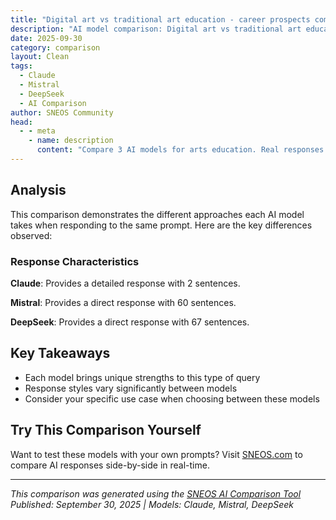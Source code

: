 ```yaml
---
title: "Digital art vs traditional art education - career prospects comparison"
description: "AI model comparison: Digital art vs traditional art education - career prospects comparison..."
date: 2025-09-30
category: comparison
layout: Clean
tags:
  - Claude
  - Mistral
  - DeepSeek
  - AI Comparison
author: SNEOS Community
head:
  - - meta
    - name: description
      content: "Compare 3 AI models for arts education. Real responses from Claude, Mistral, DeepSeek with detailed analysis."
---
```


<ChatComparison
  title="Digital art vs traditional art education - career prospects comparison"
  prompt="Digital art vs traditional art education - career prospects comparison"
  :responses='{
    "Claude": "Here\u0027s a comprehensive comparison of career prospects between digital and traditional art education:\n\n## **Digital Art Education**\n\n### **Career Opportunities:**\n- **Video game industry** (concept art, 3D modeling, animation)\n- **Film/TV/Streaming** (VFX, motion graphics, digital compositing)\n- **Web design and UX/UI**\n- **Marketing and advertising** (social media content, digital campaigns)\n- **Mobile app development**\n- **NFT and crypto art markets**\n- **Virtual/Augmented reality development**\n- **E-learning and educational content**\n\n### **Advantages:**\n- Higher demand in current job market\n- Remote work opportunities\n- Faster iteration and revision capabilities\n- Lower ongoing material costs\n- Integration with emerging technologies\n- Scalable income potential through digital platforms\n\n## **Traditional Art Education**\n\n### **Career Opportunities:**\n- **Fine arts** (galleries, exhibitions, art sales)\n- **Illustration** (books, magazines, commissioned work)\n- **Art therapy and education**\n- **Museum and gallery work**\n- **Art restoration and conservation**\n- **Crafts and handmade goods markets**\n- **Wedding and event services**\n- **Architectural and interior design consulting**\n\n### **Advantages:**\n- Tangible, unique pieces with inherent value\n- Strong foundation in fundamental art principles\n- Therapeutic and meditative practice benefits\n- Local community connections\n- Luxury market appeal\n- Historical prestige and recognition\n\n## **Market Reality Check**\n\n### **Income Potential:**\n- **Digital**: Generally higher average salaries, especially in tech\n- **Traditional**: More variable, often requires multiple revenue streams\n\n### **Job Security:**\n- **Digital**: Higher demand but rapidly evolving skill requirements\n- **Traditional**: Smaller market but consistent niche demand\n\n### **Hybrid Approach Benefits:**\nMany successful artists combine both, using:\n- Traditional skills for strong fundamentals\n- Digital tools for efficiency and market reach\n- Cross-pollination of techniques\n\n**Recommendation**: Consider your personal interests, but recognize that digital literacy is increasingly essential across all art fields. The strongest career prospects often come from blending both approaches.",
    "Mistral": "Digital art and traditional art education each have their own strengths and offer different career prospects. Here\u0027s a comparison to help you understand the career landscapes for both:\n\n### Digital Art Education\n\n**Career Prospects:**\n1. **Graphic Designer:**\n   - **Roles:** Creating visual content for websites, advertisements, and branding.\n   - **Industries:** Advertising, marketing, web design, and publishing.\n\n2. **Animator:**\n   - **Roles:** Developing animated content for films, TV shows, video games, and commercials.\n   - **Industries:** Film, television, gaming, and advertising.\n\n3. **UI/UX Designer:**\n   - **Roles:** Designing user interfaces and user experiences for digital products.\n   - **Industries:** Software development, web design, and mobile app development.\n\n4. **Digital Illustrator:**\n   - **Roles:** Creating digital illustrations for books, magazines, and online platforms.\n   - **Industries:** Publishing, advertising, and entertainment.\n\n5. **Game Artist:**\n   - **Roles:** Designing characters, environments, and other visual elements for video games.\n   - **Industries:** Gaming and interactive media.\n\n6. **Motion Graphics Designer:**\n   - **Roles:** Creating animated graphic designs for video content.\n   - **Industries:** Film, television, and advertising.\n\n7. **3D Artist:**\n   - **Roles:** Creating 3D models and animations for various applications.\n   - **Industries:** Film, gaming, architecture, and product design.\n\n**Advantages:**\n- **Versatility:** Digital art skills are highly versatile and can be applied across multiple industries.\n- **Technology:** Proficiency in digital tools and software can open up more job opportunities.\n- **Remote Work:** Many digital art roles can be done remotely, offering flexibility.\n\n### Traditional Art Education\n\n**Career Prospects:**\n1. **Fine Artist:**\n   - **Roles:** Creating original artwork for galleries, exhibitions, and private collections.\n   - **Industries:** Art galleries, museums, and private commissions.\n\n2. **Illustrator:**\n   - **Roles:** Creating illustrations for books, magazines, and other print media.\n   - **Industries:** Publishing, advertising, and education.\n\n3. **Art Teacher:**\n   - **Roles:** Teaching art in schools, colleges, and private studios.\n   - **Industries:** Education and private tutoring.\n\n4. **Art Therapist:**\n   - **Roles:** Using art as a therapeutic tool to help individuals with emotional and psychological issues.\n   - **Industries:** Healthcare, mental health, and social services.\n\n5. **Art Restorer:**\n   - **Roles:** Restoring and conserving historical and cultural artifacts.\n   - **Industries:** Museums, galleries, and cultural institutions.\n\n6. **Art Director:**\n   - **Roles:** Overseeing the visual style and imagery in magazines, newspapers, product packaging, and movie and television productions.\n   - **Industries:** Advertising, publishing, and entertainment.\n\n**Advantages:**\n- **Creative Freedom:** Traditional artists often have more creative freedom and can explore a wide range of mediums.\n- **Tangible Work:** The physical nature of traditional art can be more satisfying for some artists.\n- **Cultural Impact:** Traditional art often has a significant cultural and historical impact.\n\n### Comparison\n\n**Market Demand:**\n- **Digital Art:** High demand due to the growth of digital media, gaming, and online content.\n- **Traditional Art:** More niche but still valued in cultural and educational settings.\n\n**Skill Requirements:**\n- **Digital Art:** Requires proficiency in software like Adobe Creative Suite, Blender, and other digital tools.\n- **Traditional Art:** Requires mastery of various mediums like painting, sculpting, and drawing.\n\n**Earning Potential:**\n- **Digital Art:** Can be lucrative, especially in high-demand fields like gaming and animation.\n- **Traditional Art:** Earning potential can vary widely, with some artists achieving significant success and others struggling to make a living.\n\n**Career Path:**\n- **Digital Art:** Often involves working in teams and collaborating with other professionals.\n- **Traditional Art:** Can be more solitary, with artists working independently or in small studios.\n\n**Future Outlook:**\n- **Digital Art:** Likely to continue growing as technology advances and digital media becomes more prevalent.\n- **Traditional Art:** Will remain relevant but may face challenges in a digital-first world.\n\n### Conclusion\n\nBoth digital and traditional art education offer unique career prospects. Digital art is well-suited for those interested in technology and versatile, high-demand roles. Traditional art is ideal for those who value creative freedom and the tangible aspects of art creation. The choice between the two should be based on personal interests, skills, and career goals.",
    "DeepSeek": "Of course. This is a fantastic and highly relevant question for aspiring artists. The choice between digital and traditional art education isn\u0027t just about preference; it has significant implications for career paths, workflow, and the industry landscape.\n\nLet\u0027s break down the comparison between digital and traditional art education in terms of career prospects.\n\n### The Core Philosophical Difference\n\n*   **Traditional Art Education:** Focuses on **fundamentals**. You learn to see light, form, color, composition, and anatomy by manipulating physical materials. The emphasis is on the \u0022why\u0022 and the \u0022how\u0022 of art, building a deep, transferable understanding. It\u0027s learning the rules of the language of art.\n*   **Digital Art Education:** Focuses on **application and workflow**. While it also teaches fundamentals, it does so through the lens of software (like Photoshop, Procreate, Blender, ZBrush) and hardware (graphics tablets, Cintiqs). It\u0027s about learning to use modern tools to create art efficiently and for specific commercial purposes.\n\n---\n\n### Career Prospects: A Side-by-Side Comparison\n\n| Aspect | Digital Art Education | Traditional Art Education |\n| :--- | :--- | :--- |\n| **Primary Career Paths** | **High demand in tech \u0026 entertainment.** \u003Cbr\u003E\u2022 Concept Artist (characters, environments)\u003Cbr\u003E\u2022 Illustrator (book, editorial, commercial)\u003Cbr\u003E\u2022 Graphic Designer / UI/UX Designer\u003Cbr\u003E\u2022 2D/3D Animator\u003Cbr\u003E\u2022 VFX \u0026 Motion Graphics Artist\u003Cbr\u003E\u2022 Comic/Manga Artist (Webtoons)\u003Cbr\u003E\u2022 Game Artist (mobile, indie, AAA) | **Diverse, often in established or niche fields.** \u003Cbr\u003E\u2022 Fine Artist (gallery representation)\u003Cbr\u003E\u2022 Illustrator (children\u0027s books, publishing)\u003Cbr\u003E\u2022 Art Teacher / Professor\u003Cbr\u003E\u2022 Museum/Gallery Curator\u003Cbr\u003E\u2022 Art Restorer / Conservator\u003Cbr\u003E\u2022 Tattoo Artist\u003Cbr\u003E\u2022 Muralist / Public Artist |\n| **Industry \u0026 Job Market** | **Fast-growing, global, and project-based.** Heavily tied to the booming tech, gaming, and animation industries. High volume of freelance and remote work opportunities. | **More traditional, localized, and often institution-based.** Can be more competitive for high-profile gallery spots or academic positions. Often relies on grants, commissions, and private sales. |\n| **Income \u0026 Stability** | **Potentially high, but variable.** Salaried positions in studios offer stability. Top freelancers can earn very well, but income can be inconsistent, especially early on. | **Often highly variable.** Can range from \u0022starving artist\u0022 to highly lucrative for a small, established elite. Income often comes from a \u0022portfolio career\u0022 (teaching \u002B selling work \u002B commissions). |\n| **Skill Transferability** | **Extremely high within the digital realm.** Skills in Photoshop easily transfer to other 2D software. A strong understanding of 3D is a huge asset. The core digital skills are the currency of the modern creative industry. | **The foundational skills are 100% transferable.** A master of oil painting will have an excellent understanding of color and light that can be applied to *any* visual medium, including digital. The *mindset* of problem-solving with physical materials is invaluable. |\n| **Barriers to Entry** | **Lower initial barrier, higher skill ceiling.** You need a computer/tablet and software (which can be expensive, but has affordable options). The competition is fierce, and standing out requires exceptional skill and a strong online portfolio. | **Higher initial barrier.** Quality materials (paints, canvas, clay) are consistently expensive. Requires physical space to work. Gaining recognition can be slow and relies heavily on networking in physical spaces (galleries, shows). |\n\n---\n\n### The Critical Overlap: Why It\u0027s Not an Either/Or Choice\n\nThe most successful artists in *commercial digital fields* will almost always tell you that a strong foundation in traditional art is their secret weapon.\n\n1.  **Fundamentals are King:** A digital artist who understands traditional color theory, perspective, and anatomy from life drawing will always create more believable and compelling work than one who only knows how to use the software\u0027s tools.\n2.  **The \u0022Digital Look\u0022:** Art that relies too heavily on software tricks (certain brushes, filters, over-rendering) can look generic. Traditional training helps develop a unique, personal style that stands out.\n3.  **Problem-Solving:** Traditional art forces you to solve problems physically. There\u0027s no \u0022undo\u0022 button. This builds a level of intentionality and planning that makes you a more efficient and decisive digital artist.\n\n**The Ideal Hybrid Approach:**\n\nMany modern art schools and savvy self-taught artists adopt a hybrid model:\n*   **Learn the fundamentals traditionally:** Take life drawing classes, paint with physical gouache or oils, and study color with traditional media.\n*   **Apply them digitally:** Use a graphics tablet and software as the primary tool for commercial work, leveraging the speed, editability, and power of digital workflows.\n\n### Conclusion: Which Path is for You?\n\n**Choose a Digital-Focused Education if:**\n\n*   Your dream job is explicitly in the video game, animation, or VFX industries.\n*   You are drawn to technology and enjoy a fast-paced, evolving workflow.\n*   You want the flexibility of freelance and remote work.\n*   You are motivated by commercial applications and working as part of a creative team.\n\n**Choose a Traditional-Focused Education if:**\n\n*   Your primary goal is to be a fine artist, showing work in galleries and museums.\n*   You are passionate about the physicality and history of art materials.\n*   You are interested in careers in art education, curation, or conservation.\n*   The process of creating with your hands is as important to you as the final product.\n\n**The Ultimate Verdict:**\n\nFor **career prospects in the 21st-century creative economy, a digital art education (or a hybrid approach) provides a wider, more direct, and faster-growing range of opportunities.** The industries it serves are massive and global.\n\nHowever, **the most valuable asset any artist can have is a rock-solid foundation in the traditional principles of art.** A traditional education provides this in spades, and these skills will make you a better, more adaptable, and more employable digital artist.\n\n**Recommendation:** Don\u0027t see them as rivals. If you\u0027re serious about a career, prioritize learning the fundamental principles (traditionally, if possible) and then master the digital tools needed to apply those principles in the modern marketplace. Your portfolio\u2014not just your diploma\u2014will be your most important career asset."
  }'
  published-date="12:00"
/>

## Analysis

This comparison demonstrates the different approaches each AI model takes when responding to the same prompt. Here are the key differences observed:

### Response Characteristics

**Claude**: Provides a detailed response with 2 sentences. 

**Mistral**: Provides a direct response with 60 sentences. 

**DeepSeek**: Provides a direct response with 67 sentences. 

## Key Takeaways

- Each model brings unique strengths to this type of query
- Response styles vary significantly between models
- Consider your specific use case when choosing between these models

## Try This Comparison Yourself

Want to test these models with your own prompts? Visit [SNEOS.com](https://sneos.com) to compare AI responses side-by-side in real-time.

---

*This comparison was generated using the [SNEOS AI Comparison Tool](https://sneos.com)*
*Published: September 30, 2025 | Models: Claude, Mistral, DeepSeek*
